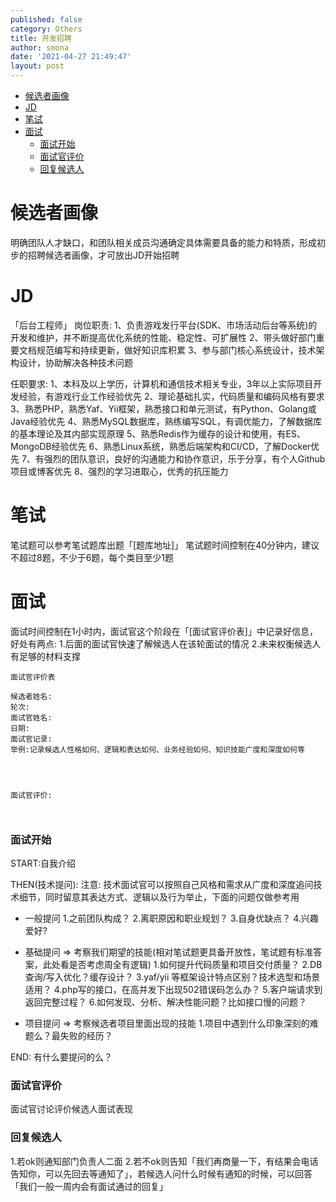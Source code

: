 ```yaml
---
published: false
category: Others
title: 开发招聘  
author: smona
date: '2021-04-27 21:49:47'
layout: post
---
```


- [候选者画像](#候选者画像)
- [JD](#jd)
- [笔试](#笔试)
- [面试](#面试)
    - [面试开始](#面试开始)
    - [面试官评价](#面试官评价)
    - [回复候选人](#回复候选人)

# 候选者画像
明确团队人才缺口，和团队相关成员沟通确定具体需要具备的能力和特质，形成初步的招聘候选者画像，才可放出JD开始招聘

# JD

「后台工程师」
岗位职责:
1、负责游戏发行平台(SDK、市场活动后台等系统)的开发和维护，并不断提高优化系统的性能、稳定性、可扩展性
2、带头做好部门重要文档规范编写和持续更新，做好知识库积累
3、参与部门核心系统设计，技术架构设计，协助解决各种技术问题

任职要求:
1、本科及以上学历，计算机和通信技术相关专业，3年以上实际项目开发经验，有游戏行业工作经验优先
2、理论基础扎实，代码质量和编码风格有要求
3、熟悉PHP，熟悉Yaf、Yii框架，熟悉接口和单元测试，有Python、Golang或Java经验优先
4、熟悉MySQL数据库，熟练编写SQL，有调优能力，了解数据库的基本理论及其内部实现原理
5、熟悉Redis作为缓存的设计和使用，有ES、MongoDB经验优先
6、熟悉Linux系统，熟悉后端架构和CI/CD，了解Docker优先
7、有强烈的团队意识，良好的沟通能力和协作意识，乐于分享，有个人Github项目或博客优先
8、强烈的学习进取心，优秀的抗压能力

# 笔试
笔试题可以参考笔试题库出题「[题库地址]」
笔试题时间控制在40分钟内，建议不超过8题，不少于6题，每个类目至少1题

# 面试
面试时间控制在1小时内，面试官这个阶段在「[面试官评价表]」中记录好信息，好处有两点:
1.后面的面试官快速了解候选人在该轮面试的情况
2.未来权衡候选人有足够的材料支撑

```
面试官评价表

候选者姓名:
轮次:
面试官姓名:
日期:
面试官记录:
举例:记录候选人性格如何、逻辑和表达如何、业务经验如何、知识技能广度和深度如何等




面试官评价:



```

### 面试开始
START:自我介绍

THEN(技术提问):
注意: 技术面试官可以按照自己风格和需求从广度和深度追问技术细节，同时留意其表达方式、逻辑以及行为举止，下面的问题仅做参考用

- 一般提问
1.之前团队构成？
2.离职原因和职业规划？
3.自身优缺点？
4.兴趣爱好?

- 基础提问  => 考察我们期望的技能(相对笔试题更具备开放性，笔试题有标准答案，此处看是否考虑周全有逻辑)
1.如何提升代码质量和项目交付质量？
2.DB查询/写入优化？缓存设计？
3.yaf/yii 等框架设计特点区别？技术选型和场景适用？
4.php写的接口，在高并发下出现502错误码怎么办？
5.客户端请求到返回完整过程？
6.如何发现、分析、解决性能问题？比如接口慢的问题？

- 项目提问 => 考察候选者项目里面出现的技能
1.项目中遇到什么印象深刻的难题么？最失败的经历？

END:
有什么要提问的么？

### 面试官评价
面试官讨论评价候选人面试表现

### 回复候选人
1.若ok则通知部门负责人二面
2.若不ok则告知「我们再商量一下，有结果会电话告知你，可以先回去等通知了」，若候选人问什么时候有通知的时候，可以回答「我们一般一周内会有面试通过的回复」
